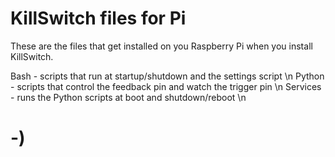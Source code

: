 # KillSwitch files for Pi

These are the files that get installed on you Raspberry Pi when you install
KillSwitch.

Bash - scripts that run at startup/shutdown and the settings script \n
Python - scripts that control the feedback pin and watch the trigger pin \n
Services - runs the Python scripts at boot and shutdown/reboot \n

# -)
